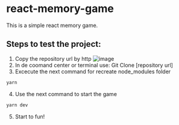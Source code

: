 # react-memory-game

This is a simple react memory game. 

## Steps to test the project:

1) Copy the repository url by http
![image](https://user-images.githubusercontent.com/57687342/235040567-2a923745-164b-4942-96fa-70a70011c08e.png)
2) In de coomand center or terminal use: Git Clone [repository url]
3) Excecute the next command for recreate node_modules folder
```bash
yarn
```
4) Use the next command to start the game
```bash
yarn dev
```
5) Start to fun!
